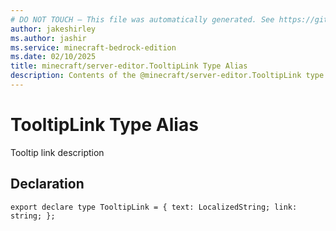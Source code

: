 ```yaml
---
# DO NOT TOUCH — This file was automatically generated. See https://github.com/mojang/minecraftapidocsgenerator to modify descriptions, examples, etc.
author: jakeshirley
ms.author: jashir
ms.service: minecraft-bedrock-edition
ms.date: 02/10/2025
title: minecraft/server-editor.TooltipLink Type Alias
description: Contents of the @minecraft/server-editor.TooltipLink type alias.
---
```

# TooltipLink Type Alias

Tooltip link description

## Declaration
`export declare type TooltipLink = {
    text: LocalizedString;
    link: string;
};`
